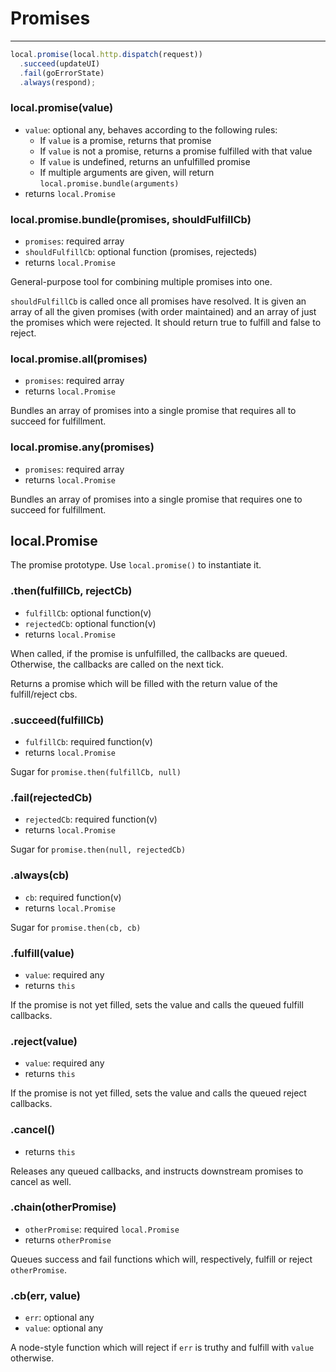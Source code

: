 Promises
========

---

```javascript
local.promise(local.http.dispatch(request))
  .succeed(updateUI)
  .fail(goErrorState)
  .always(respond);
```

### local.promise(<span class="muted">value</span>)

 - `value`: optional any, behaves according to the following rules:
   - If `value` is a promise, returns that promise
   - If `value` is not a promise, returns a promise fulfilled with that value
   - If `value` is undefined, returns an unfulfilled promise
   - If multiple arguments are given, will return `local.promise.bundle(arguments)`
 - returns `local.Promise`

### local.promise.bundle(promises, <span class="muted">shouldFulfillCb</span>)

 - `promises`: required array
 - `shouldFulfillCb`: optional function (promises, rejecteds)
 - returns `local.Promise`

General-purpose tool for combining multiple promises into one.

`shouldFulfillCb` is called once all promises have resolved. It is given an array of all the given promises (with order maintained) and an array of just the promises which were rejected. It should return true to fulfill and false to reject.

### local.promise.all(promises)

 - `promises`: required array
 - returns `local.Promise`

Bundles an array of promises into a single promise that requires all to succeed for fulfillment.

### local.promise.any(promises)

 - `promises`: required array
 - returns `local.Promise`

Bundles an array of promises into a single promise that requires one to succeed for fulfillment.

## local.Promise

The promise prototype. Use `local.promise()` to instantiate it.

### .then(<span class="muted">fulfillCb</span>, <span class="muted">rejectCb</span>)

 - `fulfillCb`: optional function(v)
 - `rejectedCb`: optional function(v)
 - returns `local.Promise`

When called, if the promise is unfulfilled, the callbacks are queued. Otherwise, the callbacks are called on the next tick.

Returns a promise which will be filled with the return value of the fulfill/reject cbs.

### .succeed(fulfillCb)

 - `fulfillCb`: required function(v)
 - returns `local.Promise`

Sugar for `promise.then(fulfillCb, null)`

### .fail(rejectedCb)

 - `rejectedCb`: required function(v)
 - returns `local.Promise`

Sugar for `promise.then(null, rejectedCb)`

### .always(cb)

 - `cb`: required function(v)
 - returns `local.Promise`

Sugar for `promise.then(cb, cb)`

### .fulfill(value)

 - `value`: required any
 - returns `this`

If the promise is not yet filled, sets the value and calls the queued fulfill callbacks.

### .reject(value)

 - `value`: required any
 - returns `this`

If the promise is not yet filled, sets the value and calls the queued reject callbacks.

### .cancel()

 - returns `this`

Releases any queued callbacks, and instructs downstream promises to cancel as well.

### .chain(otherPromise)

 - `otherPromise`: required `local.Promise`
 - returns `otherPromise`

Queues success and fail functions which will, respectively, fulfill or reject `otherPromise`.

### .cb(<span class="muted">err</span>, <span class="muted">value</span>)

 - `err`: optional any
 - `value`: optional any

A node-style function which will reject if `err` is truthy and fulfill with `value` otherwise.
